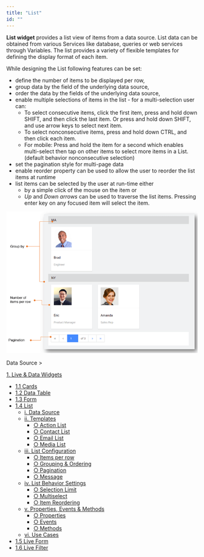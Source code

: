 ```yaml
---
title: "List"
id: ""
---
```


**List widget** provides a list view of items from a data source. List data can be obtained from various Services like database, queries or web services through Variables. The list provides a variety of flexible templates for defining the display format of each item.

While designing the List following features can be set:

- define the number of items to be displayed per row,
- group data by the field of the underlying data source,
- order the data by the fields of the underlying data source,
- enable multiple selections of items in the list - for a multi-selection user can:
    - To select consecutive items, click the first item, press and hold down SHIFT, and then click the last item. Or press and hold down SHIFT, and use arrow keys to select next item.
    - To select nonconsecutive items, press and hold down CTRL, and then click each item.
    - For mobile: Press and hold the item for a second which enables multi-select then tap on other items to select more items in a List. (default behavior nonconsecutive selection)
- set the pagination style for multi-page data
- enable reorder property can be used to allow the user to reorder the list items at runtime
- list items can be selected by the user at run-time either
    - by a simple click of the mouse on the item or
    - _Up_ and _Down arrows_ can be used to traverse the list items. Pressing enter key on any focused item will select the item.

[![](../assets/LL_Features.png)](../assets/LL_Features.png)

Data Source >

[1\. Live & Data Widgets](/learn/app-development/widgets/widget-library/#data-live)

- [1.1 Cards](/learn/app-development/widgets/datalive/cards/)
- [1.2 Data Table](/learn/app-development/widgets/datalive/data-table/)
- [1.3 Form](/learn/app-development/widgets/datalive/form/)
- [1.4 List](/learn/app-development/widgets/datalive/list/)
    - [i. Data Source](/learn/app-development/widgets/datalive/list/list-data-source/)
    - [ii. Templates](/learn/app-development/widgets/datalive/list/list-templates/)
        - [○ Action List](/learn/app-development/widgets/datalive/list/list-templates/#action-list)
        - [○ Contact List](/learn/app-development/widgets/datalive/list/list-templates/#contact-list)
        - [○ Email List](/learn/app-development/widgets/datalive/list/list-templates/#email-list)
        - [○ Media List](/learn/app-development/widgets/datalive/list/list-templates/#media-list)
    - [iii. List Configuration](/learn/app-development/widgets/datalive/list/configuration/)
        - [○ Items per row](/learn/app-development/widgets/datalive/list/configuration/#items-per-row)
        - [○ Grouping & Ordering](/learn/app-development/widgets/datalive/list/configuration/#grouping-ordering)
        - [○ Pagination](/learn/app-development/widgets/datalive/list/configuration/#pagin)
        - [○ Message](/learn/app-development/widgets/datalive/list/configuration/#message)
    - [iv. List Behavior Settings](/learn/app-development/widgets/datalive/list/behavior-settings/)
        - [○ Selection Limit](/learn/app-development/widgets/datalive/list/behavior-settings/#selection-limit)
        - [○ Multiselect](/learn/app-development/widgets/datalive/list/behavior-settings/#multiselect)
        - [○ Item Reordering](/learn/app-development/widgets/datalive/list/behavior-settings/#item-reordering)
    - [v. Properties, Events & Methods](/learn/app-development/widgets/datalive/list/list-properties-events-methods/)
        - [○ Properties](/learn/app-development/widgets/datalive/list/list-properties-events-methods/#properties)
        - [○ Events](/learn/app-development/widgets/datalive/list/list-properties-events-methods/#events)
        - [○ Methods](/learn/app-development/widgets/datalive/list/list-properties-events-methods/#methods)
    - [vi. Use Cases](/learn/app-development/widgets/datalive/list/list-use-cases)
- [1.5 Live Form](/learn/app-development/widgets/datalive/live-form/)
- [1.6 Live Filter](/learn/app-development/widgets/datalive/live-filter/)

